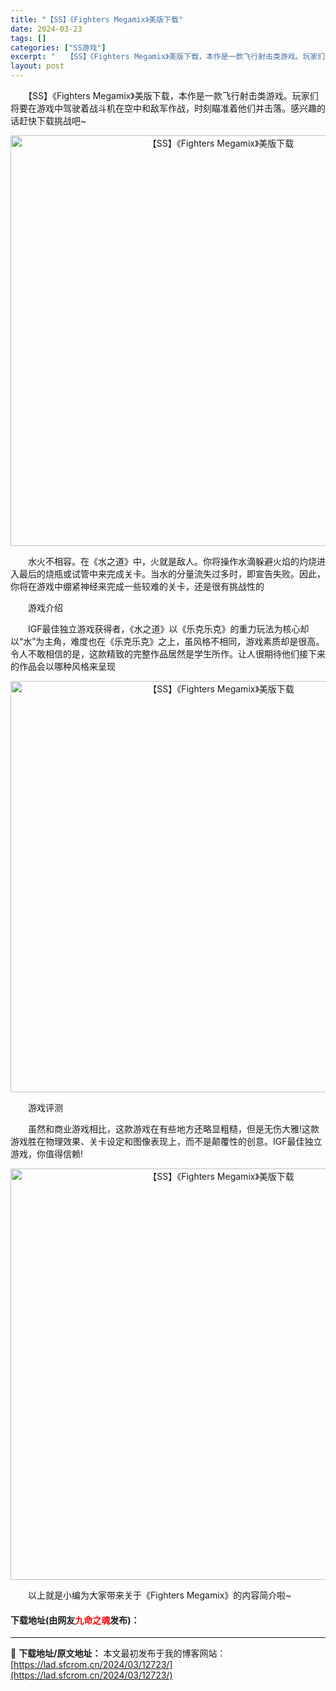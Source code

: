 ```yaml
---
title: "【SS】《Fighters Megamix》美版下载"
date: 2024-03-23
tags: []
categories: ["SS游戏"]
excerpt: "　　【SS】《Fighters Megamix》美版下载，本作是一款飞行射击类游戏。玩家们将要在游戏中驾驶着战斗机在空中和敌军作战，时刻瞄准着他们并击落。感兴趣的话赶快下载挑战吧~ 　　水火不相容。在《水之道》中，火就是敌人。你将操作水滴躲避火焰的灼烧进入最后的烧瓶或试管中来完成关卡。当水的分量流失&hellip;"
layout: post
---
```


 <p>　　【SS】《Fighters Megamix》美版下载，本作是一款飞行射击类游戏。玩家们将要在游戏中驾驶着战斗机在空中和敌军作战，时刻瞄准着他们并击落。感兴趣的话赶快下载挑战吧~</p> <p align="center"><img align="" border="0" src="https://lad.sfcrom.cn/wp-content/uploads/2024/03/20240323_65fefe16c4a98.png" width="657" alt="【SS】《Fighters Megamix》美版下载" /></p> <p>　　水火不相容。在《水之道》中，火就是敌人。你将操作水滴躲避火焰的灼烧进入最后的烧瓶或试管中来完成关卡。当水的分量流失过多时，即宣告失败。因此，你将在游戏中绷紧神经来完成一些较难的关卡，还是很有挑战性的</p> <p>　　游戏介绍</p> <p>　　IGF最佳独立游戏获得者，《水之道》以《乐克乐克》的重力玩法为核心却以&ldquo;水&rdquo;为主角，难度也在《乐克乐克》之上，虽风格不相同，游戏素质却是很高。令人不敢相信的是，这款精致的完整作品居然是学生所作。让人很期待他们接下来的作品会以哪种风格来呈现</p> <p align="center"><img align="" border="0" src="https://lad.sfcrom.cn/wp-content/uploads/2024/03/20240323_65fefe1776ad4.png" width="658" alt="【SS】《Fighters Megamix》美版下载" /></p> <p>　　游戏评测</p> <p>　　虽然和商业游戏相比，这款游戏在有些地方还略显粗糙，但是无伤大雅!这款游戏胜在物理效果、关卡设定和图像表现上，而不是颠覆性的创意。IGF最佳独立游戏，你值得信赖!</p> <p align="center"><img align="" border="0" src="https://lad.sfcrom.cn/wp-content/uploads/2024/03/20240323_65fefe181aea8.png" width="658" alt="【SS】《Fighters Megamix》美版下载" /></p> <p>　　以上就是小编为大家带来关于《Fighters Megamix》的内容简介啦~</p> <p><h4>下载地址(由网友<font color="red">九命之魂</font>发布)：</h4></p> 

---
📖 **下载地址/原文地址：** 本文最初发布于我的博客网站：[https://lad.sfcrom.cn/2024/03/12723/](https://lad.sfcrom.cn/2024/03/12723/)
